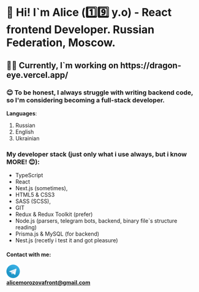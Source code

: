 <h1>👋 Hi! I`m Alice (1️⃣9️⃣ y.o) - React frontend Developer. Russian Federation, Moscow.</h1>
<h2>👩‍💻 Currently, I`m working on https://dragon-eye.vercel.app/</h2>
<h3>😊 To be honest, I always struggle with writing backend code, so I'm considering becoming a <b>full-stack developer</b>.</h3>

<b>Languages</b>:
1. Russian
2. English
3. Ukrainian



### My developer stack (just only what i use always, but i know MORE! 😊):
- TypeScript
- React
- Next.js (sometimes),
- HTML5 & CSS3
- SASS (SCSS),
- GIT
- Redux & Redux Toolkit (prefer)
- Node.js (parsers, telegram bots, backend, binary file`s structure reading)
- Prisma.js & MySQL (for backend)
- Nest.js (recetly i test it and got pleasure)

#### Contact with me:
[<img width=35 src="https://raw.githubusercontent.com/github/explore/80688e429a7d4ef2fca1e82350fe8e3517d3494d/topics/telegram/telegram.png?size=48">][telegram]
<br>
**alicemorozovafront@gmail.com**

[telegram]: https://t.me/puffmurmeow
